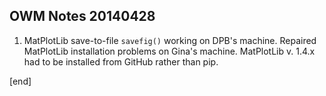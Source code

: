 ## OWM Notes 20140428

 1. MatPlotLib save-to-file `savefig()` working on DPB's machine. Repaired MatPlotLib installation problems on Gina's machine. MatPlotLib v. 1.4.x had to be installed from GitHub rather than pip.

[end]
